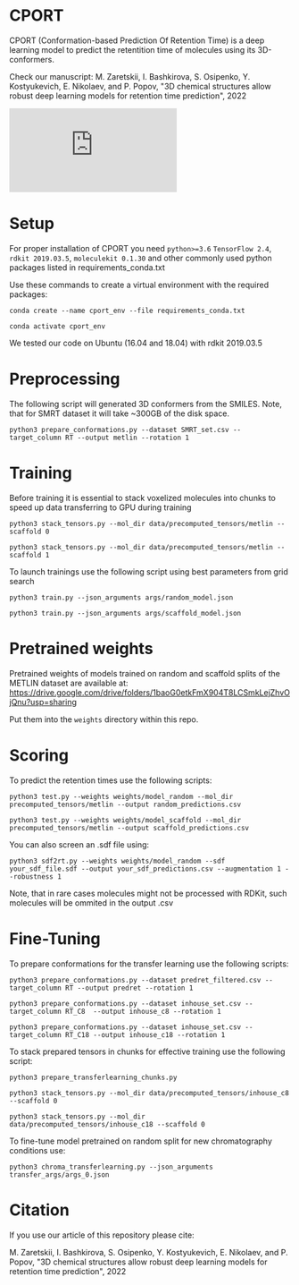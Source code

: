 # CPORT

CPORT (Conformation-based Prediction Of Retention Time) is a deep learning model to predict the retentition time of molecules using its 3D-conformers.

Check our manuscript: M. Zaretskii, I. Bashkirova, S. Osipenko, Y. Kostyukevich, E. Nikolaev, and P. Popov, "3D chemical structures allow robust deep learning models for retention time prediction", 2022

![CPORT](https://github.com/i-Molecule/cport/blob/main/pics/toc.pdf)

# Setup

For proper installation of CPORT you need `python>=3.6` `TensorFlow 2.4`, `rdkit 2019.03.5`, `moleculekit 0.1.30` and other commonly used python packages listed in requirements_conda.txt

Use these commands to create a virtual environment with the required packages:

`conda create --name cport_env --file requirements_conda.txt`

`conda activate cport_env`

We tested our code on Ubuntu (16.04 and 18.04) with rdkit 2019.03.5

# Preprocessing

The following script will generated 3D conformers from the SMILES.
Note, that for SMRT dataset it will take ~300GB of the disk space.

`python3 prepare_conformations.py --dataset SMRT_set.csv --target_column RT --output metlin --rotation 1`

# Training

Before training it is essential to stack voxelized molecules into chunks to speed up data transferring to GPU during training

`python3 stack_tensors.py --mol_dir data/precomputed_tensors/metlin --scaffold 0`

`python3 stack_tensors.py --mol_dir data/precomputed_tensors/metlin --scaffold 1`

To launch trainings use the following script using best parameters from grid search

`python3 train.py --json_arguments args/random_model.json`

`python3 train.py --json_arguments args/scaffold_model.json`

# Pretrained weights

Pretrained weights of models trained on random and scaffold splits of the METLIN dataset are available at: 
https://drive.google.com/drive/folders/1baoG0etkFmX904T8LCSmkLejZhvOjQnu?usp=sharing

Put them into the `weights` directory within this repo.

# Scoring

To predict the retention times use the following scripts:

`python3 test.py --weights weights/model_random --mol_dir precomputed_tensors/metlin --output random_predictions.csv`

`python3 test.py --weights weights/model_scaffold --mol_dir precomputed_tensors/metlin --output scaffold_predictions.csv`

You can also screen an .sdf file using:

`python3 sdf2rt.py --weights weights/model_random --sdf your_sdf_file.sdf --output your_sdf_predictions.csv --augmentation 1 --robustness 1`

Note, that in rare cases molecules might not be processed with RDKit, such molecules will be ommited in the output .csv 


# Fine-Tuning

To prepare conformations for the transfer learning use the following scripts:

`python3 prepare_conformations.py --dataset predret_filtered.csv --target_column RT --output predret --rotation 1`

`python3 prepare_conformations.py --dataset inhouse_set.csv --target_column RT_C8  --output inhouse_c8 --rotation 1`

`python3 prepare_conformations.py --dataset inhouse_set.csv --target_column RT_C18 --output inhouse_c18 --rotation 1`

To stack prepared tensors in chunks for effective training use the following script:

`python3 prepare_transferlearning_chunks.py`

`python3 stack_tensors.py --mol_dir data/precomputed_tensors/inhouse_c8 --scaffold 0`

`python3 stack_tensors.py --mol_dir data/precomputed_tensors/inhouse_c18 --scaffold 0`

To fine-tune model pretrained on random split for new chromatography conditions use:

`python3 chroma_transferlearning.py --json_arguments transfer_args/args_0.json`

# Citation

If you use our article of this repository please cite:

M. Zaretskii, I. Bashkirova, S. Osipenko, Y. Kostyukevich, E. Nikolaev, and P. Popov, "3D chemical structures allow robust deep learning models for retention time prediction", 2022
